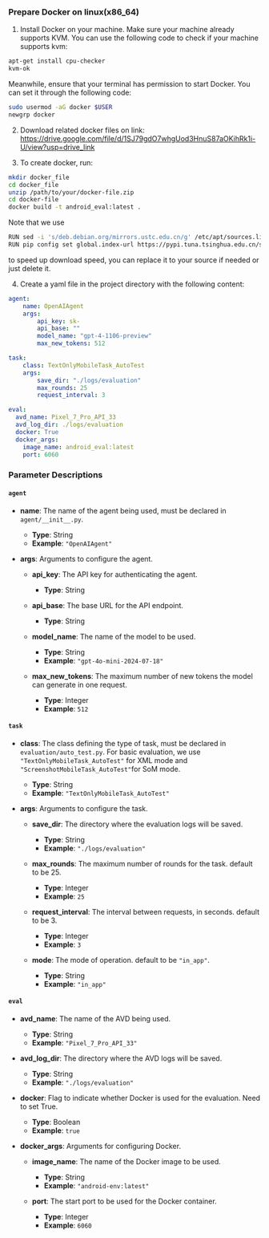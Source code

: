 ### Prepare Docker on linux(x86_64)

1. Install Docker on your machine. Make sure your machine already supports KVM. You can use the following code to check
   if your machine supports kvm:

```bash
apt-get install cpu-checker
kvm-ok
```

Meanwhile, ensure that your terminal has permission to start Docker. You can set it through the following code:

```bash
sudo usermod -aG docker $USER
newgrp docker
```

2. Download related docker files on link: https://drive.google.com/file/d/1SJ79gdO7whgUod3HnuS87aOKihRk1i-U/view?usp=drive_link

3. To create docker, run:

```bash
mkdir docker_file
cd docker_file
unzip /path/to/your/docker-file.zip
cd docker-file
docker build -t android_eval:latest .
```

Note that we use
```bash
RUN sed -i 's/deb.debian.org/mirrors.ustc.edu.cn/g' /etc/apt/sources.list
RUN pip config set global.index-url https://pypi.tuna.tsinghua.edu.cn/simple
```

to speed up download speed, you can replace it to your source if needed or just delete it.


4. Create a yaml file in the project directory with the following content:

```yaml
agent:
    name: OpenAIAgent
    args:
        api_key: sk-
        api_base: ""
        model_name: "gpt-4-1106-preview"
        max_new_tokens: 512

task:
    class: TextOnlyMobileTask_AutoTest
    args:
        save_dir: "./logs/evaluation"
        max_rounds: 25
        request_interval: 3

eval:
  avd_name: Pixel_7_Pro_API_33
  avd_log_dir: ./logs/evaluation
  docker: True
  docker_args:
    image_name: android_eval:latest
    port: 6060
```

### Parameter Descriptions

#### `agent`
- **name**: The name of the agent being used, must be declared in `agent/__init__.py`.
  - **Type**: String
  - **Example**: `"OpenAIAgent"`
  
- **args**: Arguments to configure the agent.
  - **api_key**: The API key for authenticating the agent.
    - **Type**: String
    
  - **api_base**: The base URL for the API endpoint.
    - **Type**: String
    
  - **model_name**: The name of the model to be used.
    - **Type**: String
    - **Example**: `"gpt-4o-mini-2024-07-18"`
    
  - **max_new_tokens**: The maximum number of new tokens the model can generate in one request.
    - **Type**: Integer
    - **Example**: `512`

#### `task`
- **class**: The class defining the type of task, must be declared in `evaluation/auto_test.py`. For basic evaluation, we use `"TextOnlyMobileTask_AutoTest"` for XML mode and `"ScreenshotMobileTask_AutoTest"`for SoM mode. 
  - **Type**: String
  - **Example**: `"TextOnlyMobileTask_AutoTest"`
  
- **args**: Arguments to configure the task.
  - **save_dir**: The directory where the evaluation logs will be saved.
    - **Type**: String
    - **Example**: `"./logs/evaluation"`
    
  - **max_rounds**: The maximum number of rounds for the task. default to be 25.
    - **Type**: Integer
    - **Example**: `25`
    
  - **request_interval**: The interval between requests, in seconds. default to be 3.
    - **Type**: Integer
    - **Example**: `3`
    
  - **mode**: The mode of operation. default to be `"in_app"`.
    - **Type**: String
    - **Example**: `"in_app"`

#### `eval`
- **avd_name**: The name of the AVD being used.
  - **Type**: String
  - **Example**: `"Pixel_7_Pro_API_33"`
  
- **avd_log_dir**: The directory where the AVD logs will be saved.
  - **Type**: String
  - **Example**: `"./logs/evaluation"`
  
- **docker**: Flag to indicate whether Docker is used for the evaluation. Need to set True.
  - **Type**: Boolean
  - **Example**: `true`
  
- **docker_args**: Arguments for configuring Docker.
  - **image_name**: The name of the Docker image to be used.
    - **Type**: String
    - **Example**: `"android-env:latest"`
    
  - **port**: The start port to be used for the Docker container.
    - **Type**: Integer
    - **Example**: `6060`
